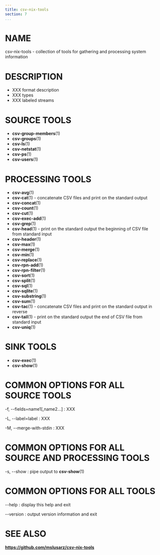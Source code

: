 ```yaml
---
title: csv-nix-tools
section: 7
...
```


# NAME #

csv-nix-tools - collection of tools for gathering and processing system information

# DESCRIPTION #

- XXX format description
- XXX types
- XXX labeled streams

# SOURCE TOOLS #

- **csv-group-members**(1)
- **csv-groups**(1)
- **csv-ls**(1)
- **csv-netstat**(1)
- **csv-ps**(1)
- **csv-users**(1)

# PROCESSING TOOLS #

- **csv-avg**(1)
- **csv-cat**(1) - concatenate CSV files and print on the standard output
- **csv-concat**(1)
- **csv-count**(1)
- **csv-cut**(1)
- **csv-exec-add**(1)
- **csv-grep**(1)
- **csv-head**(1) - print on the standard output the beginning of CSV file from standard input
- **csv-header**(1)
- **csv-max**(1)
- **csv-merge**(1)
- **csv-min**(1)
- **csv-replace**(1)
- **csv-rpn-add**(1)
- **csv-rpn-filter**(1)
- **csv-sort**(1)
- **csv-split**(1)
- **csv-sql**(1)
- **csv-sqlite**(1)
- **csv-substring**(1)
- **csv-sum**(1)
- **csv-tac**(1) - concatenate CSV files and print on the standard output in reverse
- **csv-tail**(1) - print on the standard output the end of CSV file from standard input
- **csv-uniq**(1)

# SINK TOOLS #

- **csv-exec**(1)
- **csv-show**(1)

# COMMON OPTIONS FOR ALL SOURCE TOOLS #

-f, --fields=name1[,name2...]
:   XXX

-L, --label=label
:   XXX

-M, --merge-with-stdin
:   XXX

# COMMON OPTIONS FOR ALL SOURCE AND PROCESSING TOOLS #

-s, --show
:   pipe output to **csv-show**(1)

# COMMON OPTIONS FOR ALL TOOLS #

--help
:   display this help and exit

--version
:   output version information and exit

# SEE ALSO #

**<https://github.com/mslusarz/csv-nix-tools>**
